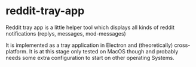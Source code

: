 # reddit-tray-app
Reddit tray app is a little helper tool which displays all kinds of reddit notifications (replys, messages, mod-messages)

It is implemented as a tray application in Electron and (theoretically) cross-platform. It is at this stage only tested on MacOS though and probably needs some extra configuration to start on other operating Systems.
